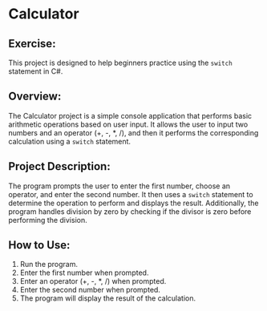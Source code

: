 ﻿# Calculator

## Exercise:
This project is designed to help beginners practice using the `switch` statement in C#.

## Overview:
The Calculator project is a simple console application that performs basic arithmetic operations based on user input. It allows the user to input two numbers and an operator (+, -, *, /), and then it performs the corresponding calculation using a `switch` statement.

## Project Description:
The program prompts the user to enter the first number, choose an operator, and enter the second number. It then uses a `switch` statement to determine the operation to perform and displays the result. Additionally, the program handles division by zero by checking if the divisor is zero before performing the division.

## How to Use:
1. Run the program.
2. Enter the first number when prompted.
3. Enter an operator (+, -, *, /) when prompted.
4. Enter the second number when prompted.
5. The program will display the result of the calculation.